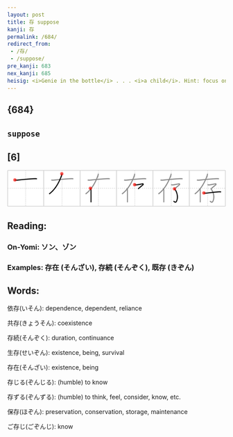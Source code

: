 ```yaml
---
layout: post
title: 存 suppose
kanji: 存
permalink: /684/
redirect_from:
 - /存/
 - /suppose/
pre_kanji: 683
nex_kanji: 685
heisig: <i>Genie in the bottle</i> . . . <i>a child</i>. Hint: focus on the key word's connotation of "make believe".
---
```


## {684}

## `suppose`

## [6]

<div class="stroke"><img src="../images/E5AD98.png" /></div>

## Reading:

### On-Yomi: ソン、ゾン

### Examples: 存在 (そんざい), 存続 (そんぞく), 既存 (きぞん)

## Words:

依存(いそん): dependence, dependent, reliance

共存(きょうそん): coexistence

存続(そんぞく): duration, continuance

生存(せいぞん): existence, being, survival

存在(そんざい): existence, being

存じる(ぞんじる): (humble) to know

存ずる(ぞんずる): (humble) to think, feel, consider, know, etc.

保存(ほぞん): preservation, conservation, storage, maintenance

ご存じ(ごぞんじ): know
